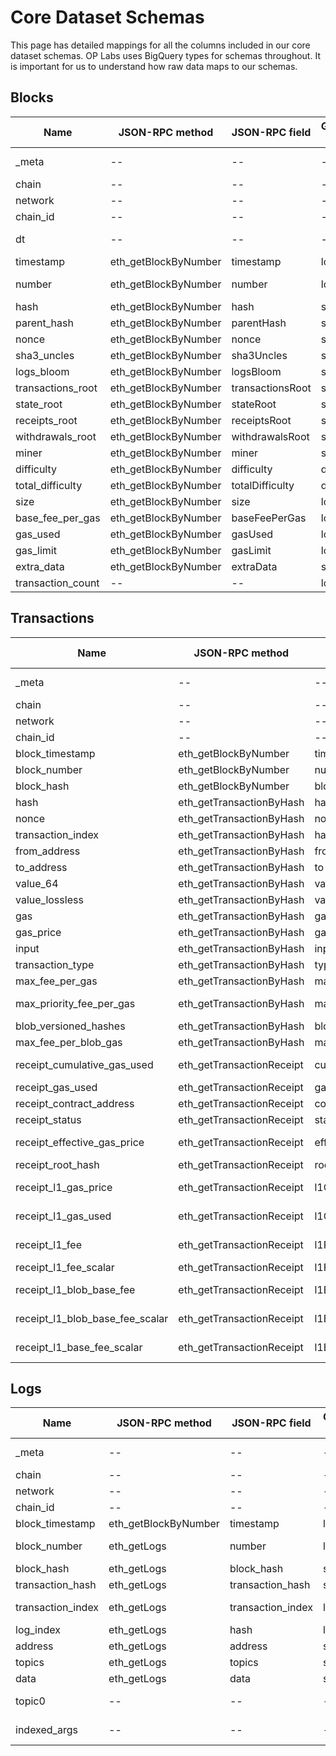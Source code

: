 # Core Dataset Schemas

This page has detailed mappings for all the columns included in our core dataset schemas. OP Labs
uses BigQuery types for schemas throughout. It is important for us to understand how raw data
maps to our schemas.


## Blocks
|       Name      |   JSON-RPC method  | JSON-RPC field |Goldsky Type|  Goldsky Field  |        OP Labs BigQuery Type        |          OP Labs Expression         |
|-----------------|--------------------|----------------|------------|-----------------|-------------------------------------|-------------------------------------|
|      _meta      |         --         |       --       |     --     |        --       |STRUCT<ingestion_timestamp TIMESTAMP>|                  --                 |
|      chain      |         --         |       --       |     --     |        --       |                STRING               |                chain                |
|     network     |         --         |       --       |     --     |        --       |                STRING               |               network               |
|     chain_id    |         --         |       --       |     --     |        --       |                INT64                |               chain_id              |
|        dt       |         --         |       --       |     --     |        --       |                STRING               |formatDateTime(timestamp, '%Y-%m-%d')|
|    timestamp    |eth_getBlockByNumber|    timestamp   |    long    |    timestamp    |              TIMESTAMP              |              timestamp              |
|      number     |eth_getBlockByNumber|     number     |    long    |      number     |                INT64                |    accurateCast(number, 'Int64')    |
|       hash      |eth_getBlockByNumber|      hash      |   string   |       hash      |                STRING               |         cast(hash, 'String')        |
|   parent_hash   |eth_getBlockByNumber|   parentHash   |   string   |   parent_hash   |                STRING               |             parent_hash             |
|      nonce      |eth_getBlockByNumber|      nonce     |   string   |      nonce      |                STRING               |                nonce                |
|   sha3_uncles   |eth_getBlockByNumber|   sha3Uncles   |   string   |   sha3_uncles   |                STRING               |             sha3_uncles             |
|    logs_bloom   |eth_getBlockByNumber|    logsBloom   |   string   |    logs_bloom   |                STRING               |              logs_bloom             |
|transactions_root|eth_getBlockByNumber|transactionsRoot|   string   |transactions_root|                STRING               |          transactions_root          |
|    state_root   |eth_getBlockByNumber|    stateRoot   |   string   |    state_root   |                STRING               |              state_root             |
|  receipts_root  |eth_getBlockByNumber|  receiptsRoot  |   string   |  receipts_root  |                STRING               |            receipts_root            |
| withdrawals_root|eth_getBlockByNumber| withdrawalsRoot|   string   | withdrawals_root|                STRING               |           withdrawals_root          |
|      miner      |eth_getBlockByNumber|      miner     |   string   |      miner      |                STRING               |                miner                |
|    difficulty   |eth_getBlockByNumber|   difficulty   |   double   |    difficulty   |               FLOAT64               |              difficulty             |
| total_difficulty|eth_getBlockByNumber| totalDifficulty|   double   | total_difficulty|               FLOAT64               |           total_difficulty          |
|       size      |eth_getBlockByNumber|      size      |    long    |       size      |                INT64                |                 size                |
| base_fee_per_gas|eth_getBlockByNumber|  baseFeePerGas |    long    | base_fee_per_gas|                INT64                |           base_fee_per_gas          |
|     gas_used    |eth_getBlockByNumber|     gasUsed    |    long    |     gas_used    |                INT64                |               gas_used              |
|    gas_limit    |eth_getBlockByNumber|    gasLimit    |    long    |    gas_limit    |                INT64                |              gas_limit              |
|    extra_data   |eth_getBlockByNumber|    extraData   |   string   |    extra_data   |                STRING               |              extra_data             |
|transaction_count|         --         |       --       |    long    |transaction_count|                INT64                |          transaction_count          |

## Transactions
|              Name             |     JSON-RPC method     |   JSON-RPC field   |Goldsky Type|         Goldsky Field         |        OP Labs BigQuery Type        |                       OP Labs Expression                       |
|-------------------------------|-------------------------|--------------------|------------|-------------------------------|-------------------------------------|----------------------------------------------------------------|
|             _meta             |            --           |         --         |     --     |               --              |STRUCT<ingestion_timestamp TIMESTAMP>|                               --                               |
|             chain             |            --           |         --         |     --     |               --              |                STRING               |                              chain                             |
|            network            |            --           |         --         |     --     |               --              |                STRING               |                             network                            |
|            chain_id           |            --           |         --         |     --     |               --              |                INT64                |                            chain_id                            |
|        block_timestamp        |   eth_getBlockByNumber  |      timestamp     |    long    |        block_timestamp        |              TIMESTAMP              |                         block_timestamp                        |
|          block_number         |   eth_getBlockByNumber  |       number       |    long    |          block_number         |                INT64                |               accurateCast(block_number, 'Int64')              |
|           block_hash          |   eth_getBlockByNumber  |     block_hash     |   string   |           block_hash          |                STRING               |                   cast(block_hash, 'String')                   |
|              hash             | eth_getTransactionByHash|        hash        |   string   |              hash             |                STRING               |                      cast(hash, 'String')                      |
|             nonce             | eth_getTransactionByHash|        nonce       |    long    |             nonce             |                INT64                |                  accurateCast(nonce, 'Int64')                  |
|       transaction_index       | eth_getTransactionByHash|        hash        |    long    |       transaction_index       |                INT64                |            accurateCast(transaction_index, 'Int64')            |
|          from_address         | eth_getTransactionByHash|        from        |   string   |          from_address         |                STRING               |                  cast(from_address, 'String')                  |
|           to_address          | eth_getTransactionByHash|         to         |   string   |           to_address          |                STRING               |                   cast(to_address, 'String')                   |
|            value_64           | eth_getTransactionByHash|        value       |   decimal  |             value             |                INT64                |               accurateCastOrNull(value, 'Int64')               |
|         value_lossless        | eth_getTransactionByHash|        value       |   decimal  |             value             |                STRING               |                      cast(value, 'String')                     |
|              gas              | eth_getTransactionByHash|         gas        |   decimal  |              gas              |                INT64                |                   accurateCast(gas, 'Int64')                   |
|           gas_price           | eth_getTransactionByHash|      gasPrice      |   decimal  |           gas_price           |                INT64                |                accurateCast(gas_price, 'Int64')                |
|             input             | eth_getTransactionByHash|        input       |   string   |             input             |                STRING               |                              input                             |
|        transaction_type       | eth_getTransactionByHash|        type        |    long    |        transaction_type       |                INT64                |             accurateCast(transaction_type, 'Int32')            |
|        max_fee_per_gas        | eth_getTransactionByHash|    maxFeePerGas    |   decimal  |        max_fee_per_gas        |                INT64                |             accurateCast(max_fee_per_gas, 'Int64')             |
|    max_priority_fee_per_gas   | eth_getTransactionByHash|maxPriorityFeePerGas|   decimal  |    max_priority_fee_per_gas   |                INT64                |         accurateCast(max_priority_fee_per_gas, 'Int64')        |
|     blob_versioned_hashes     | eth_getTransactionByHash| blobVersionedHashes|     --     |               --              |            ARRAY<STRING>            |                               --                               |
|      max_fee_per_blob_gas     | eth_getTransactionByHash|  maxFeePerBlobGas  |     --     |               --              |                INT64                |                               --                               |
|  receipt_cumulative_gas_used  |eth_getTransactionReceipt|  cumulativeGasUsed |   decimal  |  receipt_cumulative_gas_used  |                INT64                |       accurateCast(receipt_cumulative_gas_used, 'Int64')       |
|        receipt_gas_used       |eth_getTransactionReceipt|       gasUsed      |   decimal  |        receipt_gas_used       |                INT64                |             accurateCast(receipt_gas_used, 'Int64')            |
|    receipt_contract_address   |eth_getTransactionReceipt|   contractAddress  |   string   |    receipt_contract_address   |                INT64                |                    receipt_contract_address                    |
|         receipt_status        |eth_getTransactionReceipt|       status       |    long    |         receipt_status        |                INT64                |              accurateCast(receipt_status, 'Int32')             |
|  receipt_effective_gas_price  |eth_getTransactionReceipt|  effectiveGasPrice |   decimal  |  receipt_effective_gas_price  |                INT64                |       accurateCast(receipt_effective_gas_price, 'Int64')       |
|       receipt_root_hash       |eth_getTransactionReceipt|        root        |     --     |               --              |                INT64                |                               --                               |
|      receipt_l1_gas_price     |eth_getTransactionReceipt|     l1GasPrice     |   decimal  |      receipt_l1_gas_price     |                INT64                |      accurateCast(receipt_l1_gas_price, 'Nullable(Int64)')     |
|      receipt_l1_gas_used      |eth_getTransactionReceipt|      l1GasUsed     |   decimal  |      receipt_l1_gas_used      |                INT64                |      accurateCast(receipt_l1_gas_used, 'Nullable(Int64)')      |
|         receipt_l1_fee        |eth_getTransactionReceipt|        l1Fee       |   decimal  |         receipt_l1_fee        |                INT64                | accurateCast(receipt_l1_fee, 'Nullable(Int64)') receipt_l1_fee |
|     receipt_l1_fee_scalar     |eth_getTransactionReceipt|     l1FeeScalar    |   decimal  |     receipt_l1_fee_scalar     |               FLOAT64               |                      receipt_l1_fee_scalar                     |
|    receipt_l1_blob_base_fee   |eth_getTransactionReceipt|    l1BlobBaseFee   |   decimal  |    receipt_l1_blob_base_fee   |                INT64                |    accurateCast(receipt_l1_blob_base_fee, 'Nullable(Int64)')   |
|receipt_l1_blob_base_fee_scalar|eth_getTransactionReceipt| l1BlobBaseFeeScalar|   decimal  |receipt_l1_blob_base_fee_scalar|                INT64                |accurateCast(receipt_l1_blob_base_fee_scalar, 'Nullable(Int64)')|
|   receipt_l1_base_fee_scalar  |eth_getTransactionReceipt|   l1BaseFeeScalar  |   decimal  |   receipt_l1_base_fee_scalar  |                INT64                |   accurateCast(receipt_l1_base_fee_scalar, 'Nullable(Int64)')  |

## Logs
|       Name      |   JSON-RPC method  |  JSON-RPC field |Goldsky Type|  Goldsky Field  |        OP Labs BigQuery Type        |                   OP Labs Expression                  |
|-----------------|--------------------|-----------------|------------|-----------------|-------------------------------------|-------------------------------------------------------|
|      _meta      |         --         |        --       |     --     |        --       |STRUCT<ingestion_timestamp TIMESTAMP>|                           --                          |
|      chain      |         --         |        --       |     --     |        --       |                STRING               |                         chain                         |
|     network     |         --         |        --       |     --     |        --       |                STRING               |                        network                        |
|     chain_id    |         --         |        --       |     --     |        --       |                INT64                |                        chain_id                       |
| block_timestamp |eth_getBlockByNumber|    timestamp    |    long    | block_timestamp |              TIMESTAMP              |                    block_timestamp                    |
|   block_number  |     eth_getLogs    |      number     |    long    |   block_number  |                INT64                |          accurateCast(block_number, 'Int64')          |
|    block_hash   |     eth_getLogs    |    block_hash   |   string   |    block_hash   |                STRING               |               cast(block_hash, 'String')              |
| transaction_hash|     eth_getLogs    | transaction_hash|   string   | transaction_hash|                STRING               |            cast(transaction_hash, 'String')           |
|transaction_index|     eth_getLogs    |transaction_index|    long    |transaction_index|                INT64                |        accurateCast(transaction_index, 'Int64')       |
|    log_index    |     eth_getLogs    |       hash      |    long    |transaction_index|                INT64                |            accurateCast(log_index, 'Int64')           |
|     address     |     eth_getLogs    |     address     |   string   |     address     |                STRING               |                cast(address, 'String')                |
|      topics     |     eth_getLogs    |      topics     |   string   |      topics     |                STRING               |                 cast(topics, 'String')                |
|       data      |     eth_getLogs    |       data      |   string   |       data      |                STRING               |                  cast(data, 'String')                 |
|      topic0     |         --         |        --       |     --     |        --       |                STRING               |         splitByChar(',', topics)[1] as topic0         |
|   indexed_args  |         --         |        --       |     --     |        --       |            ARRAY<STRING>            |arraySlice(splitByChar(',', topics), 2) as indexed_args|